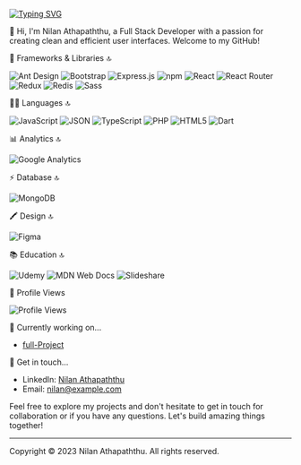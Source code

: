 [![Typing SVG](https://readme-typing-svg.demolab.com?font=Fira+Code&pause=1000&width=435&lines=Hi+there+I'm+a+Fullstack+Developer;I+'am+good+with+MERN+Stack+and+Next+Js;I'm+passionate+of+building+clean+UI)](https://git.io/typing-svg)

👋 Hi, I'm Nilan Athapaththu, a Full Stack Developer with a passion for creating clean and efficient user interfaces. Welcome to my GitHub!

🚀 Frameworks & Libraries 🔝

![Ant Design](https://img.shields.io/badge/Ant%20Design-1890FF?style=for-the-badge&logo=antdesign&logoColor=white)
![Bootstrap](https://img.shields.io/badge/Bootstrap-563D7C?style=for-the-badge&logo=bootstrap&logoColor=white)
![Express.js](https://img.shields.io/badge/Express.js-000000?style=for-the-badge&logo=express&logoColor=white)
![npm](https://img.shields.io/badge/npm-CB3837?style=for-the-badge&logo=npm&logoColor=white)
![React](https://img.shields.io/badge/React-20232A?style=for-the-badge&logo=react&logoColor=61DAFB)
![React Router](https://img.shields.io/badge/React_Router-CA4245?style=for-the-badge&logo=react-router&logoColor=white)
![Redux](https://img.shields.io/badge/Redux-593D88?style=for-the-badge&logo=redux&logoColor=white)
![Redis](https://img.shields.io/badge/redis-CC0000.svg?&style=for-the-badge&logo=redis&logoColor=white)
![Sass](https://img.shields.io/badge/Sass-CC6699?style=for-the-badge&logo=sass&logoColor=white)

👩‍💻 Languages 🔝

![JavaScript](https://img.shields.io/badge/JavaScript-323330?style=for-the-badge&logo=javascript&logoColor=F7DF1E)
![JSON](https://img.shields.io/badge/json-5E5C5C?style=for-the-badge&logo=json&logoColor=white)
![TypeScript](https://img.shields.io/badge/TypeScript-007ACC?style=for-the-badge&logo=typescript&logoColor=white)
![PHP](https://img.shields.io/badge/PHP-777BB4?style=for-the-badge&logo=php&logoColor=white)
![HTML5](https://img.shields.io/badge/HTML5-E34F26?style=for-the-badge&logo=html5&logoColor=white)
![Dart](https://img.shields.io/badge/Dart-0175C2?style=for-the-badge&logo=dart&logoColor=white)

📊 Analytics 🔝

![Google Analytics](https://img.shields.io/badge/Google%20Analytics-E37400?style=for-the-badge&logo=google%20analytics&logoColor=white)

⚡ Database 🔝

![MongoDB](https://img.shields.io/badge/MongoDB-4EA94B?style=for-the-badge&logo=mongodb&logoColor=white)

🖍 Design 🔝

![Figma](https://img.shields.io/badge/Figma-F24E1E?style=for-the-badge&logo=figma&logoColor=white)

📚 Education 🔝

![Udemy](https://img.shields.io/badge/Udemy-EC5252?style=for-the-badge&logo=Udemy&logoColor=white)
![MDN Web Docs](https://img.shields.io/badge/MDN_Web_Docs-black?style=for-the-badge&logo=mdnwebdocs&logoColor=white)
![Slideshare](https://img.shields.io/badge/Slideshare-0077B5?style=for-the-badge&logo=slideshare&logoColor=white)

👀 Profile Views

![Profile Views](https://komarev.com/ghpvc/?username=nilonbee)

🌱 Currently working on...

- [full-Project](https://campusdirect.io)

💬 Get in touch...

- LinkedIn: [Nilan Athapaththu](https://www.linkedin.com/in/nilan-athapaththu-739499203)
- Email: [nilan@example.com](nilonbee@gmail.com)

Feel free to explore my projects and don't hesitate to get in touch for collaboration or if you have any questions. Let's build amazing things together!

---

Copyright © 2023 Nilan Athapaththu. All rights reserved.

